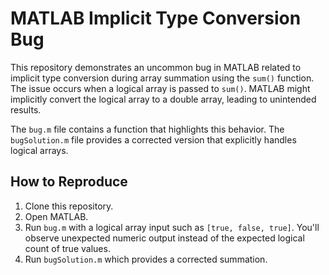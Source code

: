 # MATLAB Implicit Type Conversion Bug

This repository demonstrates an uncommon bug in MATLAB related to implicit type conversion during array summation using the `sum()` function.  The issue occurs when a logical array is passed to `sum()`.  MATLAB might implicitly convert the logical array to a double array, leading to unintended results. 

The `bug.m` file contains a function that highlights this behavior. The `bugSolution.m` file provides a corrected version that explicitly handles logical arrays.

## How to Reproduce
1. Clone this repository.
2. Open MATLAB.
3. Run `bug.m` with a logical array input such as `[true, false, true]`. You'll observe unexpected numeric output instead of the expected logical count of true values.
4. Run `bugSolution.m` which provides a corrected summation.

